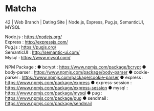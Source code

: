 # Matcha
42 | Web Branch | Dating Site | Node.js, Express, Pug.js, SemanticUI, MYSQL

Node.js : https://nodejs.org/ <br/>
Express : http://expressjs.com/ <br/>
Pug.js : https://pugjs.org/ <br/>
SemanticUI : http://semantic-ui.com/ <br/>
Mysql : https://www.mysql.com/ <br/>


NPM Package :
● bcrypt : https://www.npmjs.com/package/bcrypt
● body-parser : https://www.npmjs.com/package/body-parser
● cookie-parser : https://www.npmjs.com/package/cookie-parser
● express : https://www.npmjs.com/package/express
● express-session : https://www.npmjs.com/package/express-session
● mysql : https://www.npmjs.com/package/mysql
● pug : https://www.npmjs.com/package/pug
● sendmail : https://www.npmjs.com/package/sendmail
